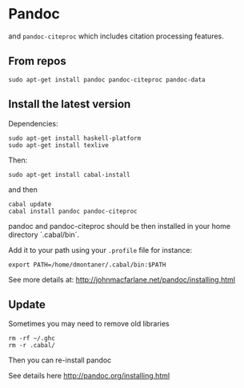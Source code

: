 Pandoc
======

and `pandoc-citeproc` which includes citation processing features.

From repos
----------

    sudo apt-get install pandoc pandoc-citeproc pandoc-data


Install the latest version
--------------------------

Dependencies: 

    sudo apt-get install haskell-platform 
    sudo apt-get install texlive

Then:

    sudo apt-get install cabal-install

and then

    cabal update
    cabal install pandoc pandoc-citeproc

pandoc and pandoc-citeproc should be then installed in your home directory ´.cabal/bin´. 

Add it to your path using your `.profile` file for instance:

    export PATH=/home/dmontaner/.cabal/bin:$PATH


See more details at: <http://johnmacfarlane.net/pandoc/installing.html>


Update
------

Sometimes you may need to remove old libraries 

    rm -rf ~/.ghc
    rm -r .cabal/

Then you can re-install pandoc


See details here <http://pandoc.org/installing.html>

